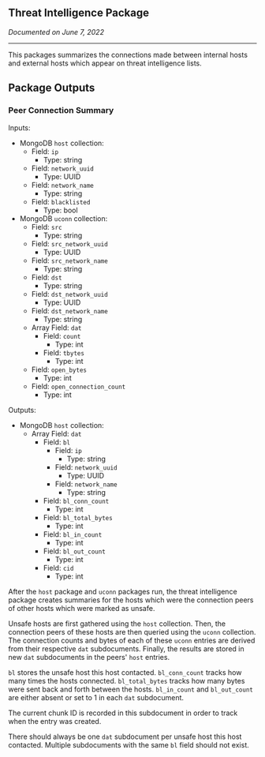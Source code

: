 ## Threat Intelligence Package

*Documented on June 7, 2022*

---

This packages summarizes the connections made between internal hosts and external hosts which appear on threat intelligence lists.

## Package Outputs

### Peer Connection Summary
Inputs:
- MongoDB `host` collection:
    - Field: `ip`
        - Type: string
    - Field: `network_uuid`
        - Type: UUID
    - Field: `network_name`
        - Type: string
    - Field: `blacklisted`
        - Type: bool
- MongoDB `uconn` collection:
    - Field: `src`
        - Type: string
    - Field: `src_network_uuid`
        - Type: UUID
    - Field: `src_network_name`
        - Type: string
    - Field: `dst`
        - Type: string
    - Field: `dst_network_uuid`
        - Type: UUID
    - Field: `dst_network_name`
        - Type: string
    - Array Field: `dat`
        - Field: `count`
            - Type: int
        - Field: `tbytes`
            - Type: int
    - Field: `open_bytes`
        - Type: int
    - Field: `open_connection_count`
        - Type: int

Outputs:
- MongoDB `host` collection:
    - Array Field: `dat`
        - Field: `bl`
            - Field: `ip`
                - Type: string
            - Field: `network_uuid`
                - Type: UUID
            - Field: `network_name`
                - Type: string
        - Field: `bl_conn_count`
            - Type: int
        - Field: `bl_total_bytes`
            - Type: int
        - Field: `bl_in_count`
            - Type: int
        - Field: `bl_out_count`
            - Type: int
        - Field: `cid`
            - Type: int

After the `host` package and `uconn` packages run, the threat intelligence package creates summaries for the hosts which were the connection peers of other hosts which were marked as unsafe.

Unsafe hosts are first gathered using the `host` collection. Then, the connection peers of these hosts are then queried using the `uconn` collection. The connection counts and bytes of each of these `uconn` entries are derived from their respective `dat` subdocuments. Finally, the results are stored in new `dat` subdocuments in the peers' `host` entries. 

`bl` stores the unsafe host this host contacted. `bl_conn_count` tracks how many times the hosts connected. `bl_total_bytes` tracks how many bytes were sent back and forth between the hosts. `bl_in_count` and `bl_out_count` are either absent or set to 1 in each `dat` subdocument. 

The current chunk ID is recorded in this subdocument in order to track when the entry was created.

There should always be one `dat` subdocument per unsafe host this host contacted. Multiple subdocuments with the same `bl` field should not exist.